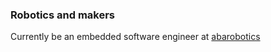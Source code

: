 ### Robotics and makers

Currently be an embedded software engineer at [abarobotics](https://abarobotics.com/)
